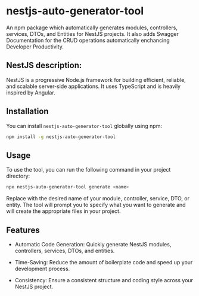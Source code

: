 # nestjs-auto-generator-tool

An npm package which automatically generates modules, controllers, services, DTOs, and Entities for NestJS projects. It also adds Swagger Documentation for the CRUD operations automatically enchancing Developer Productivity.

## NestJS description:

NestJS is a progressive Node.js framework for building efficient, reliable, and scalable server-side applications. It uses TypeScript and is heavily inspired by Angular.

## Installation

You can install `nestjs-auto-generator-tool` globally using npm:

```bash
npm install -g nestjs-auto-generator-tool
```

## Usage

To use the tool, you can run the following command in your project directory:

```bash
npx nestjs-auto-generator-tool generate <name>
```
 Replace <name> with the desired name of your module, controller, service, DTO, or entity. The tool will prompt you to specify what you want to generate and will create the appropriate files in your project.


## Features

- Automatic Code Generation: Quickly generate NestJS modules, controllers, services, DTOs, and entities.

- Time-Saving: Reduce the amount of boilerplate code and speed up your development process.

- Consistency: Ensure a consistent structure and coding style across your NestJS project.
